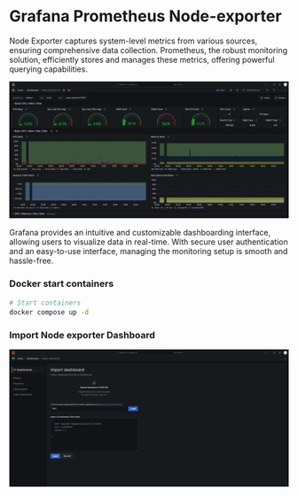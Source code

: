 # Grafana Prometheus Node-exporter


Node Exporter captures system-level metrics from various sources, ensuring comprehensive data collection. Prometheus, the robust monitoring solution, efficiently stores and manages these metrics, offering powerful querying capabilities.

![Node exporter dashboard](docs/node_exporter.png)

Grafana provides an intuitive and customizable dashboarding interface, allowing users to visualize data in real-time. With secure user authentication and an easy-to-use interface, managing the monitoring setup is smooth and hassle-free.
### Docker start containers
```sh
# Start containers
docker compose up -d
```
### Import Node exporter Dashboard
![Import Node exporter dashboard](docs/import_dash_node_exporter.png)